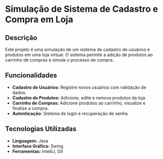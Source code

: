 # Simulação de Sistema de Cadastro e Compra em Loja

## Descrição
Este projeto é uma simulação de um sistema de cadastro de usuários e produtos em uma loja virtual. O sistema permite a adição de produtos ao carrinho de compras e simula o processo de compra.

## Funcionalidades
- **Cadastro de Usuários:** Registre novos usuários com validação de dados.
- **Cadastro de Produtos:** Adicione, edite e remova produtos da loja.
- **Carrinho de Compras:** Adicione produtos ao carrinho, visualize e finalize a compra.
- **Autenticação:** Sistema de login e recuperação de senha.

## Tecnologias Utilizadas
- **Linguagem:** Java
- **Interface Gráfica:** Swing
- **Ferramentas:** IntelliJ, Git